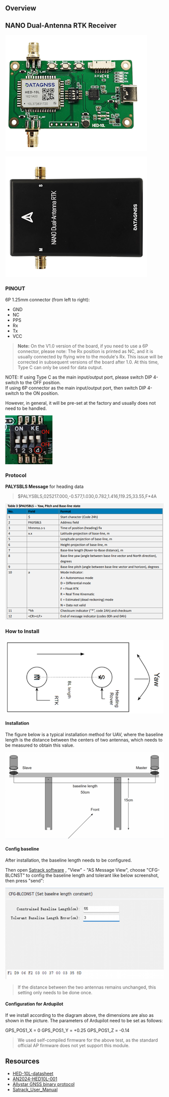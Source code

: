 ## Overview

## NANO Dual-Antenna RTK Receiver

![NANO-HED10L-evk](../../../images/gnss/HED-10L/NANO-HED10L-00.png)

![NANO-HED10L-logo](../../../images/gnss/HED-10L/NANO-HED10L-logo-label-01.png)

### PINOUT

6P 1.25mm connector (from left to right):

- GND
- NC
- PPS
- Rx
- Tx
- VCC

>**Note:** On the V1.0 version of the board, if you need to use a 6P connector, please note: The Rx position is printed as NC, and it is usually connected by flying wire to the module's Rx. 
>This issue will be corrected in subsequent versions of the board after 1.0.
>At this time, Type C can only be used for data output.

NOTE: If using Type C as the main input/output port, please switch DIP 4-switch to the OFF position.<br>
If using 6P connector as the main input/output port, then switch DIP 4-switch to the ON position.

However, in general, it will be pre-set at the factory and usually does not need to be handled.

![NANO-HED10L-00-switch](../../../images/gnss/HED-10L/NANO-HED10L-00-switch.png)

### Protocol 

**PALYSBLS Message** for heading data

>$PALYSBLS,025217.000,-0.577,1.030,0.782,1.416,119.25,33.55,F*4A

![HED-10L-protocol](../../../images/gnss/HED-10L/HED-10L-protocol.png)

### How to Install

![HED-10L-installation](../../../images/gnss/HED-10L/HED-10L-installation.png)

#### Installation

The figure below is a typical installation method for UAV, where the baseline length is the distance between the centers of two antennas, which needs to be measured to obtain this value.

![HED-10L-installation-1](../../../images/gnss/HED-10L/HED-10L-installation-1.png)

#### Config baseline

After installation, the baseline length needs to be configured.

Then open [Satrack software](../../../assets/software/satrack_latest.zip) , "View" - "AS Message View", choose "CFG-BLCNST" to config the baseline length and tolerant like below screenshot, then press "send":

![HED-10L-installation-config-bl](../../../images/gnss/HED-10L/HED-10L-installation-config-bl.png)

>If the distance between the two antennas remains unchanged, this setting only needs to be done once.

#### Configuration for Ardupilot

If we install according to the diagram above, the dimensions are also as shown in the picture.
The parameters of Ardupilot need to be set as follows:

GPS_POS1_X = 0
GPS_POS1_Y = +0.25
GPS_POS1_Z = -0.14

>We used self-compiled firmware for the above test, as the standard official AP firmware does not yet support this module.

## Resources

- [HED-10L-datasheet](../../../assets/datasheet/HED-10L-DATASHEET-00.pdf)
- [AN2024-HED10L-001](../../../assets/datasheet/AN-HED10L-240927.pdf)
- [Allystar GNSS binary protocol](../../../common/common_allystar_binary_protocol.md)
- [Satrack_User_Manual](../../../assets/datasheet/Satrack_User_Manual.pdf)